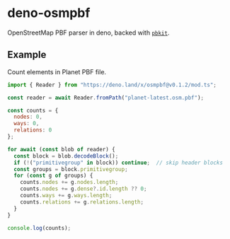 # deno-osmpbf

OpenStreetMap PBF parser in deno, backed with [`pbkit`](https://github.com/pbkit/pbkit).

## Example 

Count elements in Planet PBF file.

```js
import { Reader } from "https://deno.land/x/osmpbf@v0.1.2/mod.ts";

const reader = await Reader.fromPath("planet-latest.osm.pbf");

const counts = {
  nodes: 0,
  ways: 0,
  relations: 0
};

for await (const blob of reader) {
  const block = blob.decodeBlock();
  if (!("primitivegroup" in block)) continue;  // skip header blocks
  const groups = block.primitivegroup;
  for (const g of groups) {
    counts.nodes += g.nodes.length;
    counts.nodes += g.dense?.id.length ?? 0;
    counts.ways += g.ways.length;
    counts.relations += g.relations.length;
  }
}

console.log(counts);
```